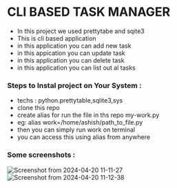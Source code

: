 # CLI BASED TASK MANAGER
- In this project we used prettytabe and sqite3
- This is cli based application
- in this application you can add new task
- in this appication you can update task
- in this application you can delete task
- in this application you can list out al tasks


### Steps to Instal project on Your System :
- techs : python.prettytable,sqlite3,sys
- clone this repo
- create alias for run the file in ths repo my-work.py
- eg: alias work=/home/ashish/path_to_file.py
- then you can simply run work on terminal
- you can access this using alias from anywhere
 

### Some screenshots :
![Screenshot from 2024-04-20 11-11-27](https://github.com/ashishmeshram844/cli-based-task-manager/assets/112160710/1f3605b0-c2f0-4b86-ad12-2aede2fe6a01)
![Screenshot from 2024-04-20 11-12-38](https://github.com/ashishmeshram844/cli-based-task-manager/assets/112160710/caaf421f-ea40-48bd-bf55-9a8d91f9e2fb)
